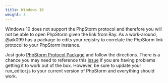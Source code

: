 ```yaml
---
title: Windows 10
weight: 3
---
```


Windows 10 does not support the PhpStorm protocol and therefore you will not be able to open PhpStorm given the link from Ray. 
As a work-around, @aik099 has a package to edits your registry to correlate the PhpStorm link protocol to your PhpStorm instance. 

Just goto [PhpStorm Protocol Package](https://github.com/aik099/PhpStormProtocol) and follow the directions. There is a 
chance you may need to reference this [issue](https://github.com/aik099/PhpStormProtocol/issues/32) if you are having 
problems getting it to work out of the box. However, be sure to update your run_editor.js to your current version of PhpStorm and everything should work.
